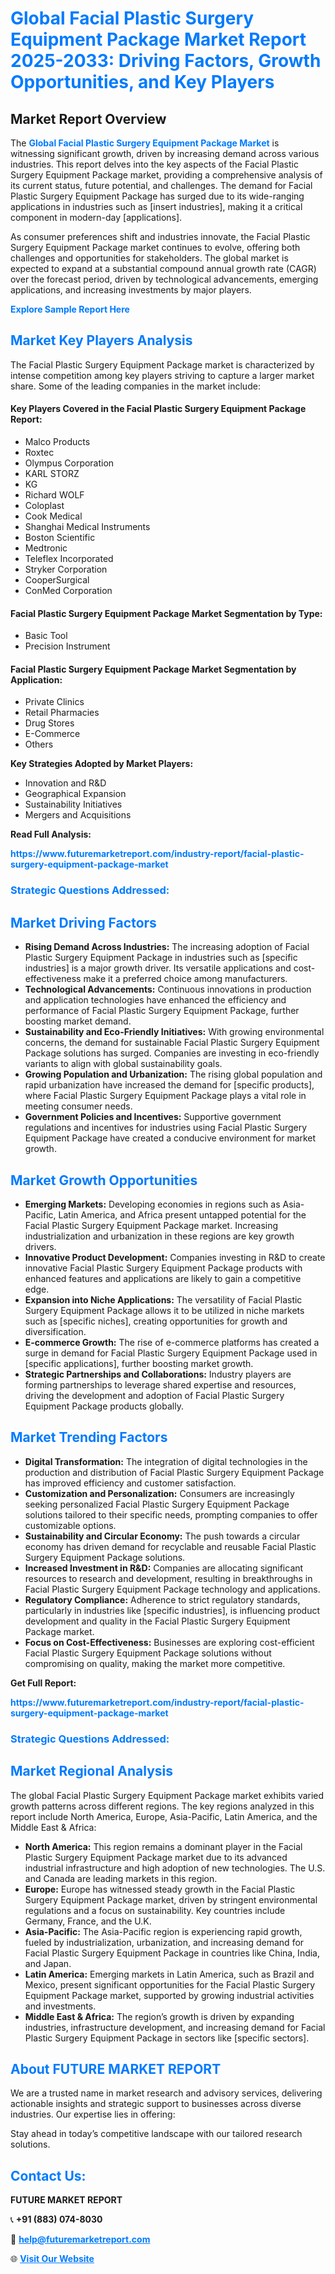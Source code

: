 <h1 style="color: #007BFF;">Global Facial Plastic Surgery Equipment Package Market Report 2025-2033: Driving Factors, Growth Opportunities, and Key Players</h1>

<section id="overview">
<h2>Market Report Overview</h2>
<p>The <a href="https://www.futuremarketreport.com/industry-report/facial-plastic-surgery-equipment-package-market" style="color: #007BFF; text-decoration: none;"><strong>Global Facial Plastic Surgery Equipment Package Market</strong></a> is witnessing significant growth, driven by increasing demand across various industries. This report delves into the key aspects of the Facial Plastic Surgery Equipment Package market, providing a comprehensive analysis of its current status, future potential, and challenges. The demand for Facial Plastic Surgery Equipment Package has surged due to its wide-ranging applications in industries such as [insert industries], making it a critical component in modern-day [applications].</p>
<p>As consumer preferences shift and industries innovate, the Facial Plastic Surgery Equipment Package market continues to evolve, offering both challenges and opportunities for stakeholders. The global market is expected to expand at a substantial compound annual growth rate (CAGR) over the forecast period, driven by technological advancements, emerging applications, and increasing investments by major players.</p>
</section>

<section id="overview">
<p><a href="https://www.futuremarketreport.com/request-sample/reportId=104406" style="color: #007BFF; text-decoration: none;"><strong>Explore Sample Report Here</strong></a></p>
</section>

<section id="key-players">
<h2 style="color: #007BFF;">Market Key Players Analysis</h2>
<p>The Facial Plastic Surgery Equipment Package market is characterized by intense competition among key players striving to capture a larger market share. Some of the leading companies in the market include:</p>
<h4>Key Players Covered in the Facial Plastic Surgery Equipment Package Report:</h4>
<ul><li>Malco Products</li><li>Roxtec</li><li>Olympus Corporation</li><li>KARL STORZ</li><li>KG</li><li>Richard WOLF</li><li>Coloplast</li><li>Cook Medical</li><li>Shanghai Medical Instruments</li><li>Boston Scientific</li><li>Medtronic</li><li>Teleflex Incorporated</li><li>Stryker Corporation</li><li>CooperSurgical</li><li>ConMed Corporation</li></ul>
<h4>Facial Plastic Surgery Equipment Package Market Segmentation by Type:</h4>
<ul><li>Basic Tool</li><li>Precision Instrument</li></ul>

<h4>Facial Plastic Surgery Equipment Package Market Segmentation by Application:</h4>
<ul><li>Private Clinics</li><li>Retail Pharmacies</li><li>Drug Stores</li><li>E-Commerce</li><li>Others</li></ul>
<p><strong>Key Strategies Adopted by Market Players:</strong></p>
<ul>
<li>Innovation and R&D</li>
<li>Geographical Expansion</li>
<li>Sustainability Initiatives</li>
<li>Mergers and Acquisitions</li>
</ul>
</section>

<section>
<p><strong>Read Full Analysis: </strong></p><a href="https://www.futuremarketreport.com/industry-report/facial-plastic-surgery-equipment-package-market" style="color: #007BFF; text-decoration: none;"><strong>https://www.futuremarketreport.com/industry-report/facial-plastic-surgery-equipment-package-market</strong></a>
<h3 style="color: #007BFF;">Strategic Questions Addressed:</h3>
</section>

<section id="driving-factors">
<h2 style="color: #007BFF;">Market Driving Factors</h2>
<ul>
<li><strong>Rising Demand Across Industries:</strong> The increasing adoption of Facial Plastic Surgery Equipment Package in industries such as [specific industries] is a major growth driver. Its versatile applications and cost-effectiveness make it a preferred choice among manufacturers.</li>
<li><strong>Technological Advancements:</strong> Continuous innovations in production and application technologies have enhanced the efficiency and performance of Facial Plastic Surgery Equipment Package, further boosting market demand.</li>
<li><strong>Sustainability and Eco-Friendly Initiatives:</strong> With growing environmental concerns, the demand for sustainable Facial Plastic Surgery Equipment Package solutions has surged. Companies are investing in eco-friendly variants to align with global sustainability goals.</li>
<li><strong>Growing Population and Urbanization:</strong> The rising global population and rapid urbanization have increased the demand for [specific products], where Facial Plastic Surgery Equipment Package plays a vital role in meeting consumer needs.</li>
<li><strong>Government Policies and Incentives:</strong> Supportive government regulations and incentives for industries using Facial Plastic Surgery Equipment Package have created a conducive environment for market growth.</li>
</ul>
</section>

<section id="growth-opportunities">
<h2 style="color: #007BFF;">Market Growth Opportunities</h2>
<ul>
<li><strong>Emerging Markets:</strong> Developing economies in regions such as Asia-Pacific, Latin America, and Africa present untapped potential for the Facial Plastic Surgery Equipment Package market. Increasing industrialization and urbanization in these regions are key growth drivers.</li>
<li><strong>Innovative Product Development:</strong> Companies investing in R&D to create innovative Facial Plastic Surgery Equipment Package products with enhanced features and applications are likely to gain a competitive edge.</li>
<li><strong>Expansion into Niche Applications:</strong> The versatility of Facial Plastic Surgery Equipment Package allows it to be utilized in niche markets such as [specific niches], creating opportunities for growth and diversification.</li>
<li><strong>E-commerce Growth:</strong> The rise of e-commerce platforms has created a surge in demand for Facial Plastic Surgery Equipment Package used in [specific applications], further boosting market growth.</li>
<li><strong>Strategic Partnerships and Collaborations:</strong> Industry players are forming partnerships to leverage shared expertise and resources, driving the development and adoption of Facial Plastic Surgery Equipment Package products globally.</li>
</ul>
</section>

<section id="trending-factors">
<h2 style="color: #007BFF;">Market Trending Factors</h2>
<ul>
<li><strong>Digital Transformation:</strong> The integration of digital technologies in the production and distribution of Facial Plastic Surgery Equipment Package has improved efficiency and customer satisfaction.</li>
<li><strong>Customization and Personalization:</strong> Consumers are increasingly seeking personalized Facial Plastic Surgery Equipment Package solutions tailored to their specific needs, prompting companies to offer customizable options.</li>
<li><strong>Sustainability and Circular Economy:</strong> The push towards a circular economy has driven demand for recyclable and reusable Facial Plastic Surgery Equipment Package solutions.</li>
<li><strong>Increased Investment in R&D:</strong> Companies are allocating significant resources to research and development, resulting in breakthroughs in Facial Plastic Surgery Equipment Package technology and applications.</li>
<li><strong>Regulatory Compliance:</strong> Adherence to strict regulatory standards, particularly in industries like [specific industries], is influencing product development and quality in the Facial Plastic Surgery Equipment Package market.</li>
<li><strong>Focus on Cost-Effectiveness:</strong> Businesses are exploring cost-efficient Facial Plastic Surgery Equipment Package solutions without compromising on quality, making the market more competitive.</li>
</ul>
</section>

<section>
<p><strong>Get Full Report: </strong></p><a href="https://www.futuremarketreport.com/industry-report/facial-plastic-surgery-equipment-package-market" style="color: #007BFF; text-decoration: none;"><strong>https://www.futuremarketreport.com/industry-report/facial-plastic-surgery-equipment-package-market</strong></a>
<h3 style="color: #007BFF;">Strategic Questions Addressed:</h3>
</section>


<section id="regional-analysis">
<h2 style="color: #007BFF;">Market Regional Analysis</h2>
<p>The global Facial Plastic Surgery Equipment Package market exhibits varied growth patterns across different regions. The key regions analyzed in this report include North America, Europe, Asia-Pacific, Latin America, and the Middle East & Africa:</p>
<ul>
<li><strong>North America:</strong> This region remains a dominant player in the Facial Plastic Surgery Equipment Package market due to its advanced industrial infrastructure and high adoption of new technologies. The U.S. and Canada are leading markets in this region.</li>
<li><strong>Europe:</strong> Europe has witnessed steady growth in the Facial Plastic Surgery Equipment Package market, driven by stringent environmental regulations and a focus on sustainability. Key countries include Germany, France, and the U.K.</li>
<li><strong>Asia-Pacific:</strong> The Asia-Pacific region is experiencing rapid growth, fueled by industrialization, urbanization, and increasing demand for Facial Plastic Surgery Equipment Package in countries like China, India, and Japan.</li>
<li><strong>Latin America:</strong> Emerging markets in Latin America, such as Brazil and Mexico, present significant opportunities for the Facial Plastic Surgery Equipment Package market, supported by growing industrial activities and investments.</li>
<li><strong>Middle East & Africa:</strong> The region’s growth is driven by expanding industries, infrastructure development, and increasing demand for Facial Plastic Surgery Equipment Package in sectors like [specific sectors].</li>
</ul>
</section>

<footer>
<h2 style="color: #007BFF;">About FUTURE MARKET REPORT</h2>
<p>We are a trusted name in market research and advisory services, delivering actionable insights and strategic support to businesses across diverse industries. Our expertise lies in offering:</p>

<p>Stay ahead in today’s competitive landscape with our tailored research solutions.</p>

<h2 style="color: #007BFF;">Contact Us:</h2>
<p><strong>FUTURE MARKET REPORT</strong></p>
<p>📞 <strong>+91 (883) 074-8030</strong></p>
<p>📧 <strong><a href="mailto:help@futuremarketreport.com" style="color: #007BFF;">help@futuremarketreport.com</a></strong></p>
<p>🌐 <strong><a href="https://www.futuremarketreport.com/" style="color: #007BFF;">Visit Our Website</a></strong></p>
</footer>